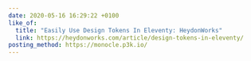 ```yaml
---
date: 2020-05-16 16:29:22 +0100
like_of:
  title: "Easily Use Design Tokens In Eleventy: HeydonWorks"
  link: https://heydonworks.com/article/design-tokens-in-eleventy/
posting_method: https://monocle.p3k.io/
---
```

